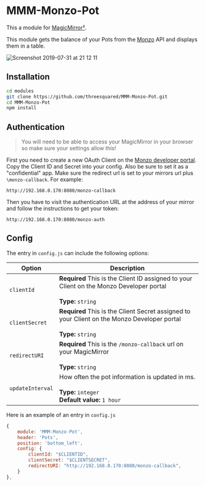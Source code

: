 # MMM-Monzo-Pot

This a module for [MagicMirror²](https://github.com/MichMich/MagicMirror).

This module gets the balance of your Pots from the [Monzo](https://monzo.com/) API and displays them in a table.

![Screenshot 2019-07-31 at 21 12 11](https://user-images.githubusercontent.com/892142/62244715-e900e000-b3d7-11e9-872f-dd1c4526769a.png)

## Installation

```bash
cd modules
git clone https://github.com/threesquared/MMM-Monzo-Pot.git
cd MMM-Monzo-Pot
npm install
```

## Authentication

> You will need to be able to access your MagicMirror in your browser so make sure your settings allow this!

First you need to create a new OAuth Client on the [Monzo developer portal](https://developers.monzo.com/). Copy the Client ID and Secret into your config. Also be sure to set it as a "confidential" app. Make sure the redirect url is set to your mirrors url plus `\monzo-callback`. For example:

```
http://192.168.0.170:8080/monzo-callback
```

Then you have to visit the authentication URL at the address of your mirror and follow the instructions to get your token:

```
http://192.168.0.170:8080/monzo-auth
```

## Config

The entry in `config.js` can include the following options:

| Option             | Description                                                                                                                                                                                                                                           |
| ------------------ | ----------------------------------------------------------------------------------------------------------------------------------------------------------------------------------------------------------------------------------------------------- |
| `clientId`         | **Required** This is the Client ID assigned to your Client on the Monzo Developer portal<br><br>**Type:** `string`
| `clientSecret`     | **Required** This is the Client Secret assigned to your Client on the Monzo Developer portal<br><br>**Type:** `string`
| `redirectURI`      | **Required** This is the `/monzo-callback` url on your MagicMirror<br><br>**Type:** `string`
| `updateInterval`   | How often the pot information is updated in ms.<br><br>**Type:** `integer`<br>**Default value:** `1 hour`

Here is an example of an entry in `config.js`

```js
{
    module: 'MMM-Monzo-Pot',
    header: 'Pots',
    position: 'bottom_left',
    config: {
        clientId: "$CLIENTID",
        clientSecret: "$CLIENTSECRET",
        redirectURI: "http://192.168.0.170:8080/monzo-callback",
    }
},
```
